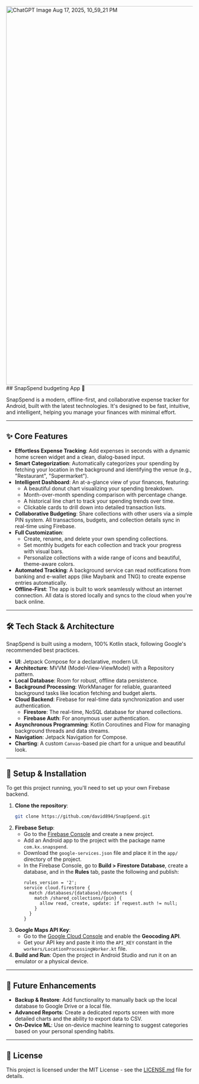 <img width="1536" height="1024" alt="ChatGPT Image Aug 17, 2025, 10_59_21 PM" src="https://github.com/user-attachments/assets/1d94a3cf-a52c-4c13-9ec6-ef889ec43571" />
## SnapSpend  budgeting App 💸

SnapSpend is a modern, offline-first, and collaborative expense tracker for Android, built with the latest technologies. It's designed to be fast, intuitive, and intelligent, helping you manage your finances with minimal effort.

---

## ✨ Core Features

* **Effortless Expense Tracking**: Add expenses in seconds with a dynamic home screen widget and a clean, dialog-based input.
* **Smart Categorization**: Automatically categorizes your spending by fetching your location in the background and identifying the venue (e.g., "Restaurant", "Supermarket").
* **Intelligent Dashboard**: An at-a-glance view of your finances, featuring:
    * A beautiful donut chart visualizing your spending breakdown.
    * Month-over-month spending comparison with percentage change.
    * A historical line chart to track your spending trends over time.
    * Clickable cards to drill down into detailed transaction lists.
* **Collaborative Budgeting**: Share collections with other users via a simple PIN system. All transactions, budgets, and collection details sync in real-time using Firebase.
* **Full Customization**:
    * Create, rename, and delete your own spending collections.
    * Set monthly budgets for each collection and track your progress with visual bars.
    * Personalize collections with a wide range of icons and beautiful, theme-aware colors.
* **Automated Tracking**: A background service can read notifications from banking and e-wallet apps (like Maybank and TNG) to create expense entries automatically.
* **Offline-First**: The app is built to work seamlessly without an internet connection. All data is stored locally and syncs to the cloud when you're back online.

---

## 🛠️ Tech Stack & Architecture

SnapSpend is built using a modern, 100% Kotlin stack, following Google's recommended best practices.

* **UI**: Jetpack Compose for a declarative, modern UI.
* **Architecture**: MVVM (Model-View-ViewModel) with a Repository pattern.
* **Local Database**: Room for robust, offline data persistence.
* **Background Processing**: WorkManager for reliable, guaranteed background tasks like location fetching and budget alerts.
* **Cloud Backend**: Firebase for real-time data synchronization and user authentication.
    * **Firestore**: The real-time, NoSQL database for shared collections.
    * **Firebase Auth**: For anonymous user authentication.
* **Asynchronous Programming**: Kotlin Coroutines and Flow for managing background threads and data streams.
* **Navigation**: Jetpack Navigation for Compose.
* **Charting**: A custom `Canvas`-based pie chart for a unique and beautiful look.

---

## 🚀 Setup & Installation

To get this project running, you'll need to set up your own Firebase backend.

1.  **Clone the repository**:
    ```bash
    git clone https://github.com/david894/SnapSpend.git
    ```
2.  **Firebase Setup**:
    * Go to the [Firebase Console](https://console.firebase.google.com/) and create a new project.
    * Add an Android app to the project with the package name `com.kx.snapspend`.
    * Download the `google-services.json` file and place it in the `app/` directory of the project.
    * In the Firebase Console, go to **Build > Firestore Database**, create a database, and in the **Rules** tab, paste the following and publish:
        ```
        rules_version = '2';
        service cloud.firestore {
          match /databases/{database}/documents {
            match /shared_collections/{pin} {
              allow read, create, update: if request.auth != null;
            }
          }
        }
        ```
3.  **Google Maps API Key**:
    * Go to the [Google Cloud Console](https://console.cloud.google.com/) and enable the **Geocoding API**.
    * Get your API key and paste it into the `API_KEY` constant in the `workers/LocationProcessingWorker.kt` file.
4.  **Build and Run**: Open the project in Android Studio and run it on an emulator or a physical device.

---

## 🔮 Future Enhancements

* **Backup & Restore**: Add functionality to manually back up the local database to Google Drive or a local file.
* **Advanced Reports**: Create a dedicated reports screen with more detailed charts and the ability to export data to CSV.
* **On-Device ML**: Use on-device machine learning to suggest categories based on your personal spending habits.

---

## 📄 License

This project is licensed under the MIT License - see the [LICENSE.md](LICENSE.md) file for details.
